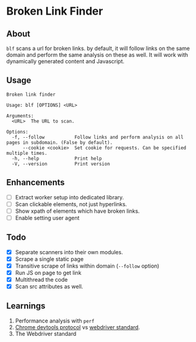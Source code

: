 # Broken Link Finder

## About

`blf` scans a url for broken links. by default, it will follow links 
on the same domain and perform the same analysis on these as well. 
It will work with dynamically generated content and Javascript.

## Usage

```
Broken link finder

Usage: blf [OPTIONS] <URL>

Arguments:
  <URL>  The URL to scan.

Options:
  -f, --follow           Follow links and perform analysis on all pages in subdomain. (False by default).
      --cookie <cookie>  Set cookie for requests. Can be specified multiple times.
  -h, --help             Print help
  -V, --version          Print version
```

## Enhancements
- [ ] Extract worker setup into dedicated library.
- [ ] Scan clickable elements, not just hyperlinks.
- [ ] Show xpath of elements which have broken links.
- [ ] Enable setting user agent

## Todo

- [x] Separate scanners into their own modules.
- [x] Scrape a single static page
- [x] Transitive scrape of links within domain (`--follow` option)
- [x] Run JS on page to get link
- [x] Multithread the code
- [x] Scan src attributes as well.

## Learnings

1. Performance analysis with `perf`
2. [Chrome devtools protocol](https://chromedevtools.github.io/devtools-protocol/) vs [webdriver standard](https://www.w3.org/TR/webdriver2/).
3. The Webdriver standard

